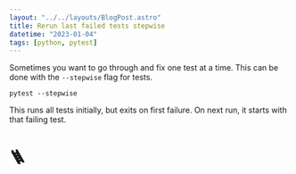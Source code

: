 ```yaml
---
layout: "../../layouts/BlogPost.astro"
title: Rerun last failed tests stepwise
datetime: "2023-01-04"
tags: [python, pytest]
---
```


Sometimes you want to go through and fix one test at a time. This can be done with the `--stepwise` flag for tests.

```
pytest --stepwise
```

This runs all tests initially, but exits on first failure. On next run, it starts with that failing test.

# 🪜
